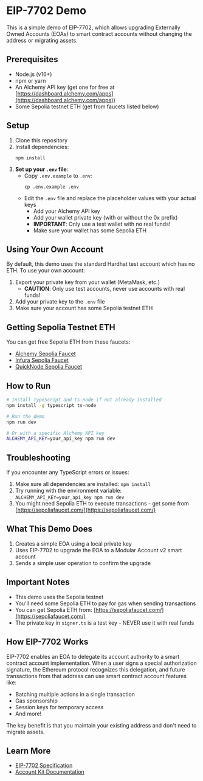 # EIP-7702 Demo

This is a simple demo of EIP-7702, which allows upgrading Externally Owned Accounts (EOAs) to smart contract accounts without changing the address or migrating assets.

## Prerequisites

- Node.js (v16+)
- npm or yarn
- An Alchemy API key (get one for free at [https://dashboard.alchemy.com/apps](https://dashboard.alchemy.com/apps))
- Some Sepolia testnet ETH (get from faucets listed below)

## Setup

1. Clone this repository
2. Install dependencies:
   ```
   npm install
   ```
3. **Set up your `.env` file**:
   - Copy `.env.example` to `.env`: 
     ```
     cp .env.example .env
     ```
   - Edit the `.env` file and replace the placeholder values with your actual keys
     - Add your Alchemy API key
     - Add your wallet private key (with or without the 0x prefix)
     - **IMPORTANT**: Only use a test wallet with no real funds!
     - Make sure your wallet has some Sepolia ETH

## Using Your Own Account

By default, this demo uses the standard Hardhat test account which has no ETH. To use your own account:

1. Export your private key from your wallet (MetaMask, etc.)
   - **CAUTION**: Only use test accounts, never use accounts with real funds!
2. Add your private key to the `.env` file
3. Make sure your account has some Sepolia testnet ETH

## Getting Sepolia Testnet ETH

You can get free Sepolia ETH from these faucets:
- [Alchemy Sepolia Faucet](https://sepoliafaucet.com/)
- [Infura Sepolia Faucet](https://www.infura.io/faucet/sepolia)
- [QuickNode Sepolia Faucet](https://faucet.quicknode.com/ethereum/sepolia)

## How to Run

```bash
# Install TypeScript and ts-node if not already installed
npm install -g typescript ts-node

# Run the demo
npm run dev

# Or with a specific Alchemy API key
ALCHEMY_API_KEY=your_api_key npm run dev
```

## Troubleshooting

If you encounter any TypeScript errors or issues:

1. Make sure all dependencies are installed: `npm install`
2. Try running with the environment variable: `ALCHEMY_API_KEY=your_api_key npm run dev`
3. You might need Sepolia ETH to execute transactions - get some from [https://sepoliafaucet.com/](https://sepoliafaucet.com/)

## What This Demo Does

1. Creates a simple EOA using a local private key
2. Uses EIP-7702 to upgrade the EOA to a Modular Account v2 smart account
3. Sends a simple user operation to confirm the upgrade

## Important Notes

- This demo uses the Sepolia testnet
- You'll need some Sepolia ETH to pay for gas when sending transactions
- You can get Sepolia ETH from: [https://sepoliafaucet.com/](https://sepoliafaucet.com/)
- The private key in `signer.ts` is a test key - NEVER use it with real funds

## How EIP-7702 Works

EIP-7702 enables an EOA to delegate its account authority to a smart contract account implementation. When a user signs a special authorization signature, the Ethereum protocol recognizes this delegation, and future transactions from that address can use smart contract account features like:

- Batching multiple actions in a single transaction
- Gas sponsorship
- Session keys for temporary access
- And more!

The key benefit is that you maintain your existing address and don't need to migrate assets.

## Learn More

- [EIP-7702 Specification](https://eips.ethereum.org/EIPS/eip-7702)
- [Account Kit Documentation](https://accountkit.alchemy.com) 